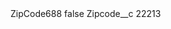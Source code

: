 <?xml version="1.0" encoding="UTF-8"?>
<CustomMetadata xmlns="http://soap.sforce.com/2006/04/metadata" xmlns:xsi="http://www.w3.org/2001/XMLSchema-instance" xmlns:xsd="http://www.w3.org/2001/XMLSchema">
    <label>ZipCode688</label>
    <protected>false</protected>
    <values>
        <field>Zipcode__c</field>
        <value xsi:type="xsd:string">22213</value>
    </values>
</CustomMetadata>
